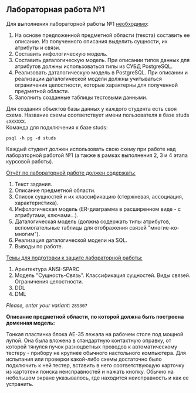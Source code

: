## Лабораторная работа №1

Для выполнения лабораторной работы №1 <ins>необходимо</ins>:

1. На  основе  предложенной  предметной  области   (текста)  составить  ее  описание.  Из
   полученного описания выделить сущности, их атрибуты и связи.
2. Составить инфологическую модель.
3. Составить  даталогическую  модель.  При описании  типов  данных  для атрибутов  должны
   использоваться типы из СУБД PostgreSQL.
4. Реализовать   даталогическую   модель   в   PostgreSQL.  При   описании  и  реализации 
   даталогической модели должны учитываться ограничения  целостности, которые  характерны
   для полученной предметной области.
5. Заполнить созданные таблицы тестовыми данными. 

Для  создания объектов  базы данных  у каждого  студента есть  своя схема. Название схемы
соответствует имени  пользователя в базе studs `sXXXXXX`. <br> Команда для  подключения к
базе studs:
```shell
psql -h pg -d studs
```
Каждый студент должен  использовать свою схему при  работе над лабораторной работой №1 (а
также в рамках выполнения 2, 3 и 4 этапа курсовой работы).

<ins>Отчёт по лабораторной работе должен содержать:</ins>

1. Текст задания. 
2. Описание предметной области. 
3. Список  сущностей   и   их  классификацию  (стержневая,  ассоциация,  характеристика).
4. Инфологическая  модель (ER-диаграмма в  расширенном виде - с атрибутами,  ключами...). 
5. Даталогическая модель (должна  содержать типы  атрибутов, вспомогательные  таблицы для 
   отображения связей "многие-ко-многим"). 
6. Реализация даталогической модели на SQL. 
7. Выводы по работе.

<ins>Темы для подготовки к защите лабораторной работы:</ins>

1. Архитектура ANSI-SPARC 
2. Модель   "Сущность-Связь".   Классификация   сущностей.   Виды   связей.   Ограничения
   целостности. 
3. DDL 
4. DML

*Please, enter your variant:* `289307`

**Описание предметной области, по которой должна быть построена доменная модель:**

Тонкая пластинка блока АЕ-35 лежала на рабочем столе под мощной лупой. Она была вложена в
стандартную  контактную  оправку,  от  которой  тянулся  пучок  разноцветных  проводов  к
автоматическому  тестеру  -  прибору  не  крупнее  обычного  настольного  компьютера. Для 
испытания или проверки какой-либо схемы достаточно было подключить к ней тестер, вставить
в него соответствующую  карточку  из  картотеки  поиска  неисправностей и нажать  кнопку.
Обычно на небольшом экране указывалось, где находится неисправность и как ее устранить.
